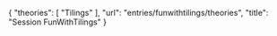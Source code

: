 {
    "theories": [
        "Tilings"
    ],
    "url": "entries/funwithtilings/theories",
    "title": "Session FunWithTilings"
}